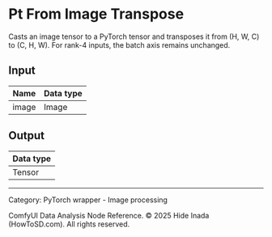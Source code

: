 # Pt From Image Transpose
Casts an image tensor to a PyTorch tensor and transposes it from (H, W, C) to (C, H, W). For rank-4 inputs, the batch axis remains unchanged.

## Input
| Name | Data type |
|---|---|
| image | Image |

## Output
| Data type |
|---|
| Tensor |

<HR>
Category: PyTorch wrapper - Image processing

ComfyUI Data Analysis Node Reference. © 2025 Hide Inada (HowToSD.com). All rights reserved.
